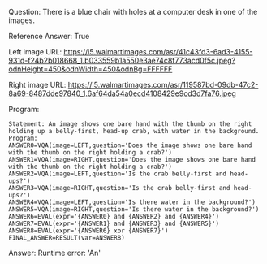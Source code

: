 Question: There is a blue chair with holes at a computer desk in one of the images.

Reference Answer: True

Left image URL: https://i5.walmartimages.com/asr/41c43fd3-6ad3-4155-931d-f24b2b018668_1.b033559b1a550e3ae74c8f773acd0f5c.jpeg?odnHeight=450&odnWidth=450&odnBg=FFFFFF

Right image URL: https://i5.walmartimages.com/asr/119587bd-09db-47c2-8a69-8487dde97840_1.6af64da54a0ecd4108429e9cd3d7fa76.jpeg

Program:

```
Statement: An image shows one bare hand with the thumb on the right holding up a belly-first, head-up crab, with water in the background.
Program:
ANSWER0=VQA(image=LEFT,question='Does the image shows one bare hand with the thumb on the right holding a crab?')
ANSWER1=VQA(image=RIGHT,question='Does the image shows one bare hand with the thumb on the right holding a crab?')
ANSWER2=VQA(image=LEFT,question='Is the crab belly-first and head-ups?')
ANSWER3=VQA(image=RIGHT,question='Is the crab belly-first and head-ups?')
ANSWER4=VQA(image=LEFT,question='Is there water in the background?')
ANSWER5=VQA(image=RIGHT,question='Is there water in the background?')
ANSWER6=EVAL(expr='{ANSWER0} and {ANSWER2} and {ANSWER4}')
ANSWER7=EVAL(expr='{ANSWER1} and {ANSWER3} and {ANSWER5}')
ANSWER8=EVAL(expr='{ANSWER6} xor {ANSWER7}')
FINAL_ANSWER=RESULT(var=ANSWER8)
```
Answer: Runtime error: 'An'

